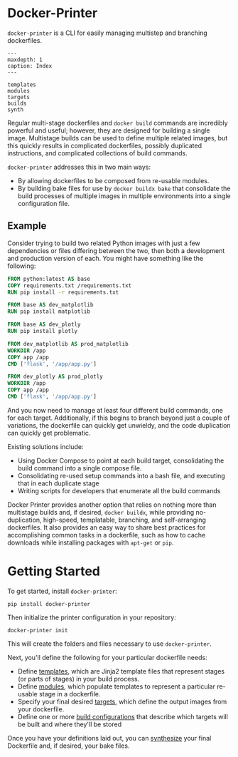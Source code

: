# Docker-Printer

`docker-printer` is a CLI for easily managing multistep and branching dockerfiles.

```{toctree}
---
maxdepth: 1
caption: Index
---

templates
modules
targets
builds
synth
```

Regular multi-stage dockerfiles and `docker build` commands are incredibly powerful and useful; however, they are designed for building a single image. Multistage builds can be used to define multiple related images, but this quickly results in complicated dockerfiles, possibly duplicated instructions, and complicated collections of build commands.

`docker-printer` addresses this in two main ways:
- By allowing dockerfiles to be composed from re-usable modules.
- By building bake files for use by `docker buildx bake` that consolidate the build processes of multiple images in multiple environments into a single configuration file.

## Example

Consider trying to build two related Python images with just a few dependencies or files differing between the two, then both a development and production version of each. You might have something like the following:

```dockerfile
FROM python:latest AS base
COPY requirements.txt /requirements.txt
RUN pip install -r requirements.txt

FROM base AS dev_matplotlib
RUN pip install matplotlib

FROM base AS dev_plotly
RUN pip install plotly

FROM dev_matplotlib AS prod_matplotlib
WORKDIR /app
COPY app /app
CMD ['flask', '/app/app.py']

FROM dev_plotly AS prod_plotly
WORKDIR /app
COPY app /app
CMD ['flask', '/app/app.py']
```

And you now need to manage at least four different build commands, one for each target. Additionally, if this begins to branch beyond just a couple of variations, the dockerfile can quickly get unwieldy, and the code duplication can quickly get problematic.

Existing solutions include:
- Using Docker Compose to point at each build target, consolidating the build command into a single compose file.
- Consolidating re-used setup commands into a bash file, and executing that in each duplicate stage
- Writing scripts for developers that enumerate all the build commands

Docker Printer provides another option that relies on nothing more than multistage builds and, if desired, `docker buildx`, while providing no-duplication, high-speed, templatable, branching, and self-arranging dockerfiles. It also provides an easy way to share best practices for accomplishing common tasks in a dockerfile, such as how to cache downloads while installing packages with `apt-get` or `pip`.

# Getting Started

To get started, install `docker-printer`:

```
pip install docker-printer
```

Then initialize the printer configuration in your repository:

```
docker-printer init
```

This will create the folders and files necessary to use `docker-printer`.

Next, you'll define the following for your particular dockerfile needs:
- Define [templates](Templates), which are Jinja2 template files that represent stages (or parts of stages) in your build process.
- Define [modules](Modules), which populate templates to represent a particular re-usable stage in a dockerfile.
- Specify your final desired [targets](Targets), which define the output images from your dockerfile.
- Define one or more [build configurations](Builds) that describe which targets will be built and where they'll be stored

Once you have your definitions laid out, you can [synthesize](Synthesize) your final Dockerfile and, if desired, your bake files.
